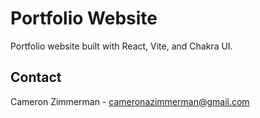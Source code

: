 # Portfolio Website

Portfolio website built with React, Vite, and Chakra UI. 

## Contact

Cameron Zimmerman - [cameronazimmerman@gmail.com](mailto:cameronazimmerman@gmail.com)